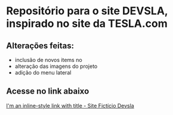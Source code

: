 # Repositório para o site DEVSLA, inspirado no site da TESLA.com

## Alterações feitas:
* inclusão de novos items no <main></main>
* alteração das imagens do projeto
* adição do menu lateral

## Acesse no link abaixo

[I'm an inline-style link with title - Site Fictício Devsla](https://www.site.alissonescorcio.life/b7web-devsla/index.html "Site Fictício Devsla")
